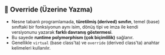 ## 🧩 Override (Üzerine Yazma)

- Nesne tabanlı programlamada, **türetilmiş (derived) sınıfın**, temel (base) sınıftaki bir fonksiyonun 
  aynı isim, dönüş tipi ve imza ile kendi versiyonunu yazarak **farklı davranış göstermesi**.
- Bu sayede **runtime polymorphism (çok biçimlilik)** sağlanır.
- Genellikle `virtual` (base class'ta) ve `override` (derived class'ta) anahtar kelimeleri kullanılır.
